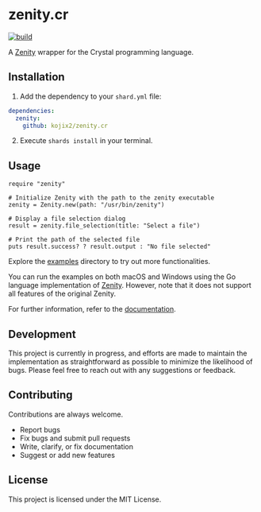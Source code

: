 # zenity.cr

[![build](https://github.com/kojix2/deepl-cli/actions/workflows/build.yml/badge.svg)](https://github.com/kojix2/deepl-cli/actions/workflows/build.yml)

A [Zenity](https://help.gnome.org/users/zenity/stable/) wrapper for the Crystal programming language.

## Installation

1. Add the dependency to your `shard.yml` file:

```yaml
dependencies:
  zenity:
    github: kojix2/zenity.cr
```

2. Execute `shards install` in your terminal.

## Usage

```crystal
require "zenity"

# Initialize Zenity with the path to the zenity executable
zenity = Zenity.new(path: "/usr/bin/zenity")

# Display a file selection dialog
result = zenity.file_selection(title: "Select a file")

# Print the path of the selected file
puts result.success? ? result.output : "No file selected"
```

Explore the [examples](examples) directory to try out more functionalities.

You can run the examples on both macOS and Windows using the Go language implementation of [Zenity](https://github.com/ncruces/zenity). However, note that it does not support all features of the original Zenity.

For further information, refer to the [documentation](https://kojix2.github.io/zenity.cr).

## Development

This project is currently in progress, and efforts are made to maintain the implementation as straightforward as possible to minimize the likelihood of bugs. Please feel free to reach out with any suggestions or feedback.

## Contributing

Contributions are always welcome.

- Report bugs
- Fix bugs and submit pull requests
- Write, clarify, or fix documentation
- Suggest or add new features

## License

This project is licensed under the MIT License.
